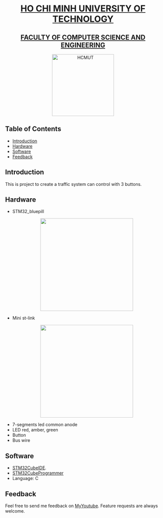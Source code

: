 <a href="https://hcmut.edu.vn/en">
  <h1 align="center"> HO CHI MINH UNIVERSITY OF TECHNOLOGY </h1>
</a>
<a href="https://cse.hcmut.edu.vn/">
  <h2 align="center"> FACULTY OF COMPUTER SCIENCE AND ENGINEERING </h2>
</a>
<p align="center">
  <a href="https://hcmut.edu.vn/en">
    <img alt="HCMUT" title="HCMUT" src="https://e-learning.hcmut.edu.vn/pluginfile.php/1/core_admin/logocompact/300x300/1685588876/logoBK.png" width="200">
  </a>
</p>


<!-- START doctoc generated TOC please keep comment here to allow auto update -->
<!-- DON'T EDIT THIS SECTION, INSTEAD RE-RUN doctoc TO UPDATE -->
## Table of Contents

- [Introduction](#introduction)
- [Hardware](#hardware)
- [Software](#software)
- [Feedback](#feedback)



<!-- END doctoc generated TOC please keep comment here to allow auto update -->

## Introduction
This is project to create a traffic system can control with 3 buttons.

## Hardware
- STM32_bluepill
  <p align="center">
  <img src = "https://revspace.nl/images/thumb/d/d0/HTB1PemDJpXXXXXHXpXXq6xXFXXXM.jpg/525px-HTB1PemDJpXXXXXHXpXXq6xXFXXXM.jpg" width=300>
  </p>
- Mini st-link
    <p align="center">
  <img src = "https://th.bing.com/th/id/R.88bef7492e86f3e24a900d5ffb52ebd5?rik=CJJ9Bo9uV29x0g&pid=ImgRaw&r=0" width=300>
  </p>
- 7-segments led common anode
- LED red, amber, green
- Button
- Bus wire

## Software

- [STM32CubeIDE](https://www.st.com/en/development-tools/stm32cubeide.html).
- [STM32CubeProgrammer](https://www.st.com/en/development-tools/stm32-programmers.html)
- Language: C

## Feedback

Feel free to send me feedback on [MyYoutube](https://www.youtube.com/watch?v=TJeQ9K8IfjY). Feature requests are always welcome.
